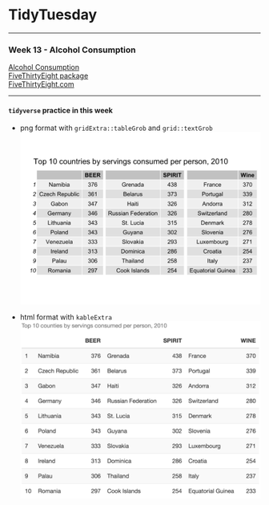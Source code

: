 TidyTuesday
===========

------------------------------------------------------------------------

### Week 13 - Alcohol Consumption

[Alcohol
Consumption](https://github.com/rfordatascience/tidytuesday/tree/master/data)  
[FiveThirtyEight
package](https://github.com/rudeboybert/fivethirtyeight)  
[FiveThirtyEight.com](https://fivethirtyeight.com/features/dear-mona-followup-where-do-people-drink-the-most-beer-wine-and-spirits/)

------------------------------------------------------------------------

#### `tidyverse` practice in this week

-   png format with `gridExtra::tableGrob` and `grid::textGrob`  
    ![](https://raw.githubusercontent.com/ChuliangXiao/tidytuesday/master/Week13/Table1.png)

-   html format with `kableExtra`  
    ![](https://raw.githubusercontent.com/ChuliangXiao/tidytuesday/master/Week13/Table2.png)
